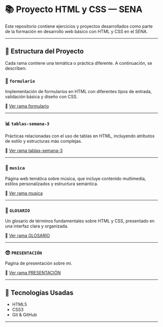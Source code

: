 # 📚 Proyecto HTML y CSS — SENA

Este repositorio contiene ejercicios y proyectos desarrollados como parte de la formación en desarrollo web básico con HTML y CSS en el SENA.

---

## 📁 Estructura del Proyecto

Cada rama contiene una temática o práctica diferente. A continuación, se describen:

### 🌱 `formulario`
Implementación de formularios en HTML con diferentes tipos de entrada, validación básica y diseño con CSS.

🔗 [Ver rama formulario](https://github.com/CarolDayana/sena_html_y_css/tree/formulario)

---

### 📊 `tablas-semana-3`
Prácticas relacionadas con el uso de tablas en HTML, incluyendo atributos de estilo y estructuras más complejas.

🔗 [Ver rama tablas-semana-3](https://github.com/CarolDayana/sena_html_y_css/tree/tablas-semana-3)

---

### 🎵 `musica`
Página web temática sobre música, que incluye contenido multimedia, estilos personalizados y estructura semántica.

🔗 [Ver rama musica](https://github.com/CarolDayana/sena_html_y_css/tree/musica)

---

### 📘 `GLOSARIO`
Un glosario de términos fundamentales sobre HTML y CSS, presentado en una interfaz clara y organizada.

🔗 [Ver rama GLOSARIO](https://github.com/CarolDayana/sena_html_y_css/tree/GLOSARIO)

---
### 😎 `PRESENTACIÓN`
Pagina de presentación sobre mi.

🔗 [Ver rama PRESENTACIÓN](https://github.com/CarolDayana/sena_html_y_css/tree/Presentaci%C3%B3n/Presentaci%C3%B3n
)

---
## 📌 Tecnologías Usadas

- HTML5
- CSS3
- Git & GitHub

---


